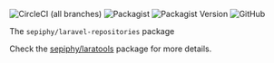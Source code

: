 ![CircleCI (all branches)](https://img.shields.io/circleci/project/github/sepiphy/laratools.svg)
![Packagist](https://img.shields.io/packagist/dt/sepiphy/laravel-repositories.svg)
![Packagist Version](https://img.shields.io/packagist/v/sepiphy/laravel-repositories.svg?label=version)
![GitHub](https://img.shields.io/github/license/sepiphy/laravel-repositories.svg)

The `sepiphy/laravel-repositories` package

Check the [sepiphy/laratools](https://github.com/sepiphy/laratools) package for more details.
